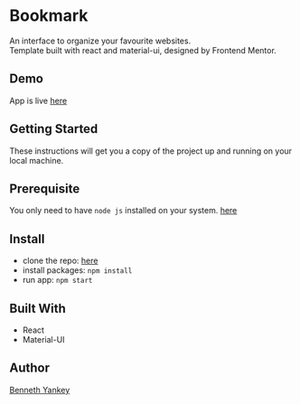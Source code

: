 # Bookmark

An interface to organize your favourite websites.<br />
Template built with react and material-ui, designed by Frontend Mentor.

## Demo

App is live [here](https://bookmark-landing-page-six-lake.vercel.app/)

## Getting Started

These instructions will get you a copy of the project up and running on your local machine.

## Prerequisite

You only need to have `node js` installed on your system. [here](https://nodejs.org/en/download/)

## Install

- clone the repo: [here](https://github.com/iambenbright/bookmark-landing-page.git)
- install packages: `npm install`
- run app: `npm start`

## Built With

- React
- Material-UI

## Author

[Benneth Yankey](https://github.com/iambenbright)
